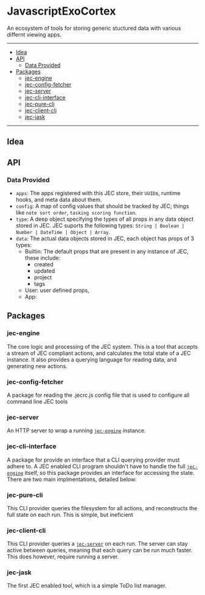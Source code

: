 # JavascriptExoCortex

An ecosystem of tools for storing generic stuctured data with various differnt viewing apps.

---

<!-- vim-markdown-toc GFM -->
* [Idea](#idea)
* [API](#api)
	* [Data Provided](#data-provided)
* [Packages](#packages)
	* [jec-engine](#jec-engine)
	* [jec-config-fetcher](#jec-config-fetcher)
	* [jec-server](#jec-server)
	* [jec-cli-interface](#jec-cli-interface)
	* [jec-pure-cli](#jec-pure-cli)
	* [jec-client-cli](#jec-client-cli)
	* [jec-jask](#jec-jask)

<!-- vim-markdown-toc -->

---

## Idea
## API
### Data Provided

+ `apps`: The apps registered with this JEC store, their `UUID`s, runtime hooks, and meta data about them.
+ `config`: A map of config values that should be tracked by JEC; things like `note sort order`, `tasking scoring function`.
+ `type`: A deep object specifying the types of all props in any data object stored in JEC. JEC suports the following types: `String | Boolean | Number | DateTime | Object | Array`.
+ `data`: The actual data objects stored in JEC, each object has props of 3 types:
	+ Builtin: The default props that are present in any instance of JEC, these include:
		+ created
		+ updated
		+ project
		+ tags
	+ User: user defined props, 
	+ App:

## Packages

### jec-engine
The core logic and processing of the JEC system.
This is a tool that accepts a stream of JEC compliant actions, and calculates the total state of a JEC instance. It also provides a querying language for reading data, and generating new actions.

### jec-config-fetcher
A package for reading the .jecrc.js config file that is used to configure all command line JEC tools

### jec-server
An HTTP server to wrap a running [`jec-engine`](#jec-engine) instance.

### jec-cli-interface
A package for provide an interface that a CLI querying provider must adhere to.
A JEC enabled CLI program shouldn't have to handle the full [`jec-engine`](#jec-engine) itself, so this package provides an interface for accessing the state.
There are two main implmentations, detailed below:

### jec-pure-cli
This CLI provider queries the filesystem for all actions, and reconstructs the full state on each run. This is simple, but ineficient

### jec-client-cli
This CLI provider queries a [`jec-server`](#jec-server) on each run. The server can stay active between queries, meaning that each query can be run much faster. This does however, require running a server.

### jec-jask
The first JEC enabled tool, which is a simple ToDo list manager.

